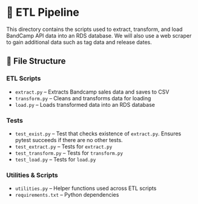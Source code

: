 # 🚰 ETL Pipeline

This directory contains the scripts used to extract, transform, and load BandCamp API data into an RDS database.
We will also use a web scraper to gain additional data such as tag data and release dates.

## 📁 File Structure

### ETL Scripts
- `extract.py` – Extracts Bandcamp sales data and saves to CSV  
- `transform.py` – Cleans and transforms data for loading  
- `load.py` – Loads transformed data into an RDS database  

### Tests
- `test_exist.py` – Test that checks existence of `extract.py`. Ensures pytest succeeds if there are no other tests. 
- `test_extract.py` – Tests for `extract.py`  
- `test_transform.py` – Tests for `transform.py`  
- `test_load.py` – Tests for `load.py` 

### Utilities & Scripts
- `utilities.py` – Helper functions used across ETL scripts  
- `requirements.txt` – Python dependencies  
